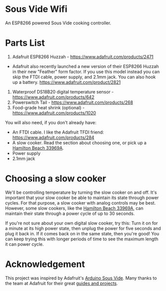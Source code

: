 # Sous Vide Wifi
An ESP8266 powered Sous Vide cooking controller.

# Parts List

1. Adafruit ESP8266 Huzzah - https://www.adafruit.com/products/2471
  * Adafruit also recently launched a new version of their ESP8266 Huzzah in their new "Feather" form factor.
  If you use this model instead you can skip the FTDI cable, power supply, and 2.1mm jack. You can also hook up a battery.
  https://www.adafruit.com/product/2821
1. Waterproof DS18B20 digital temperature sensor - https://www.adafruit.com/products/642
1. Powerswitch Tail - https://www.adafruit.com/products/268
1. Food-grade heat shrink (optional) - https://www.adafruit.com/products/1020

You will also need, if you don't already have:
* An FTDI cable. I like the Adafruit TFDI friend: https://www.adafruit.com/products/284
* A slow cooker. Read the section about choosing one, or pick up a [Hamilton Beach 33969A](http://amzn.to/1LGNcmh).
* Power supply
* 2.1mm jack

# Choosing a slow cooker

We'll be controlling temperature by turning the slow cooker on and off.
It's important that your slow cooker be able to maintain its state through power cycles.
For that purpose, a slow cooker with analog controls may be best.
However, some slow cookers, like the [Hamilton Beach 33969A](http://amzn.to/1LGNcmh), can maintain their state through a power cycle of up to 30 seconds.

If you're not sure about your own digital slow cooker, try this: Turn it on for a minute at its high power state, then unplug the power for five seconds and plug it back in.
If it comes back on in the same state, then you're good!
You can keep trying this with longer periods of time to see the maximum length it can power cycle.

# Acknowledgement

This project was inspired by Adafruit's [Arduino Sous Vide](https://learn.adafruit.com/sous-vide-powered-by-arduino-the-sous-viduino).
Many thanks to the team at Adafruit for their great [guides and projects](http://learn.adafruit.com/).
